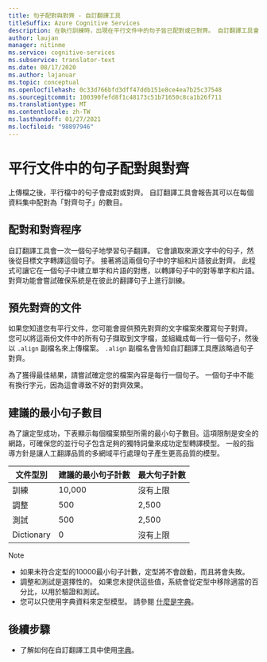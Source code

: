 ```yaml
---
title: 句子配對與對齊 - 自訂翻譯工具
titleSuffix: Azure Cognitive Services
description: 在執行訓練時，出現在平行文件中的句子皆已配對或已對齊。 自訂翻譯工具會藉由讀取句子和此句子的翻譯，一次一個句子地學習翻譯。 接著將這兩個句子中的字組和片語彼此對齊。
author: laujan
manager: nitinme
ms.service: cognitive-services
ms.subservice: translator-text
ms.date: 08/17/2020
ms.author: lajanuar
ms.topic: conceptual
ms.openlocfilehash: 0c33d766bfd3dff47ddb151e8ce4ea7b25c37548
ms.sourcegitcommit: 100390fefd8f1c48173c51b71650c8ca1b26f711
ms.translationtype: MT
ms.contentlocale: zh-TW
ms.lasthandoff: 01/27/2021
ms.locfileid: "98897946"
---
```

# <a name="sentence-pairing-and-alignment-in-parallel-documents"></a>平行文件中的句子配對與對齊

上傳檔之後，平行檔中的句子會成對或對齊。 自訂翻譯工具會報告其可以在每個資料集中配對為「對齊句子」的數目。

## <a name="pairing-and-alignment-process"></a>配對和對齊程序

自訂翻譯工具會一次一個句子地學習句子翻譯。 它會讀取來源文字中的句子，然後從目標文字轉譯這個句子。 接著將這兩個句子中的字組和片語彼此對齊。 此程式可讓它在一個句子中建立單字和片語的對應，以轉譯句子中的對等單字和片語。 對齊功能會嘗試確保系統是在彼此的翻譯句子上進行訓練。

## <a name="pre-aligned-documents"></a>預先對齊的文件

如果您知道您有平行文件，您可能會提供預先對齊的文字檔案來覆寫句子對齊。 您可以將這兩份文件中的所有句子擷取到文字檔，並組織成每一行一個句子，然後以 `.align` 副檔名來上傳檔案。 `.align` 副檔名會告知自訂翻譯工具應該略過句子對齊。

為了獲得最佳結果，請嘗試確定您的檔案內容是每行一個句子。 一個句子中不能有換行字元，因為這會導致不好的對齊效果。

## <a name="suggested-minimum-number-of-sentences"></a>建議的最小句子數目

為了讓定型成功，下表顯示每個檔案類型所需的最小句子數目。這項限制是安全的網路，可確保您的並行句子包含足夠的獨特詞彙來成功定型轉譯模型。 一般的指導方針是讓人工翻譯品質的多網域平行處理句子產生更高品質的模型。

| 文件型別   | 建議的最小句子計數 | 最大句子計數 |
|------------|--------------------------------------------|--------------------------------|
| 訓練   | 10,000                                     | 沒有上限                 |
| 調整     | 500                                      | 2,500       |
| 測試    | 500                                      | 2,500  |
| Dictionary | 0                                          | 沒有上限                 |

> [!NOTE]
> - 如果未符合定型的10000最小句子計數，定型將不會啟動，而且將會失敗。 
> - 調整和測試是選擇性的。 如果您未提供這些值，系統會從定型中移除適當的百分比，以用於驗證和測試。 
> - 您可以只使用字典資料來定型模型。 請參閱 [什麼是字典](./what-is-dictionary.md)。

## <a name="next-steps"></a>後續步驟

- 了解如何在自訂翻譯工具中使用[字典](what-is-dictionary.md)。
